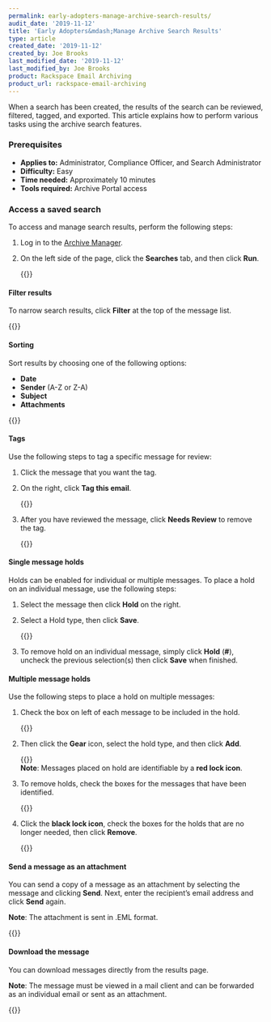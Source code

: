 ```yaml
---
permalink: early-adopters-manage-archive-search-results/
audit_date: '2019-11-12'
title: 'Early Adopters&mdash;Manage Archive Search Results'
type: article
created_date: '2019-11-12'
created_by: Joe Brooks
last_modified_date: '2019-11-12'
last_modified_by: Joe Brooks
product: Rackspace Email Archiving
product_url: rackspace-email-archiving
---
```



When a search has been created, the results of the search can be reviewed, filtered, tagged, and exported. This article explains how to perform various tasks using the archive search features.

### Prerequisites

- **Applies to:** Administrator, Compliance Officer, and Search Administrator
- **Difficulty:** Easy
- **Time needed:** Approximately 10 minutes
- **Tools required:** Archive Portal access

### Access a saved search

To access and manage search results, perform the following steps:

1. Log in to the [Archive Manager](/support/how-to/log-in-to-the-archive-manager).

2. On the left side of the page, click the **Searches** tab, and then click **Run**.

   {{<image src="manage-archive-search-results-1.png" alt="" title="">}}

#### Filter results

To narrow search results, click **Filter** at the top of the message list.

{{<image src="manage-archive-search-results-2.png" alt="" title="">}}

#### Sorting

Sort results by choosing one of the following options:

- **Date**
- **Sender** (A-Z or Z-A)
- **Subject**
- **Attachments**

{{<image src="manage-archive-search-results-3.png" alt="" title="">}}

#### Tags

Use the following steps to tag a specific message for review:

1. Click the message that you want the tag.

2. On the right, click **Tag this email**.

   {{<image src="manage-archive-search-results-4.png" alt="" title="">}}

3. After you have reviewed the message, click **Needs Review** to remove the tag.    

   {{<image src="manage-archive-search-results-5.png" alt="" title="">}}


#### Single message holds

Holds can be enabled for individual or multiple messages. To place a hold on an individual message, use the following steps:

1. Select the message then click **Hold** on the right.

2. Select a Hold type, then click **Save**.

   {{<image src="manage-archive-search-results-6.png" alt="" title="">}}

3. To remove hold on an individual message, simply click **Hold** (**#**), uncheck the previous selection(s) then click **Save** when finished.

#### Multiple message holds

Use the following steps to place a hold on multiple messages:

1. Check the box on left of each message to be included in the hold.

   {{<image src="manage-archive-search-results-7.png" alt="" title="">}}

2. Then click the **Gear** icon, select the hold type, and then click **Add**.

   {{<image src="manage-archive-search-results-8.png" alt="" title="">}}  
   **Note**: Messages placed on hold are identifiable by a **red lock icon**.

3. To remove holds, check the boxes for the messages that have been identified.

   {{<image src="manage-archive-search-results-9.png" alt="" title="">}} 

4. Click the **black lock icon**, check the boxes for the holds that are no longer needed, then click **Remove**.    

   {{<image src="manage-archive-search-results-10.png" alt="" title="">}}

#### Send a message as an attachment

You can send a copy of a message as an attachment by selecting the message and clicking **Send**. Next, enter the recipient’s email address and click **Send** again.

**Note**: The attachment is sent in .EML format.

{{<image src="manage-archive-search-results-11.png" alt="" title="">}}

#### Download the message

You can download messages directly from the results page.

**Note**: The message must be viewed in a mail client and can be forwarded as an individual email or sent as an attachment.

{{<image src="manage-archive-search-results-12.png" alt="" title="">}}
